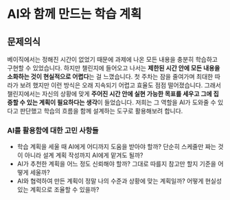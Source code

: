 # AI와 함께 만드는 학습 계획

## 문제의식

베이직에서는 정해진 시간이 없었기 때문에 과제에 나온 모든 내용을 충분히 학습하고 구현할 수 있었습니다. 하지만 챌린지에 들어오고 나서는 **제한된 시간 안에 모든 내용을 소화하는 것이 현실적으로 어렵다**는 걸 느꼈습니다. 첫 주차는 잠을 줄여가며 최대한 따라가 보려 했지만 이런 방식은 오래 지속되기 어렵고 효율도 점점 떨어졌습니다. 그래서 챌린지에서는 자신의 상황에 맞게 **주어진 시간 안에 실현 가능한 목표를 세우고 그에 집중할 수 있는 계획이 필요하다는 생각**이 들었습니다. 저희는 그 역할을 AI가 도와줄 수 있다고 판단했고 학습의 흐름을 함께 설계하는 도구로 활용해보려 합니다.

### AI를 활용함에 대한 고민 사항들

- 학습 계획을 세울 때 AI에게 어디까지 도움을 받아야 할까? 단순히 스케줄만 짜는 것이 아니라 설계 계획 작성까지 AI에게 맡겨도 될까?
- AI가 추천한 계획을 어느 정도 신뢰해야 할까? 그대로 따를지 참고만 할지 기준을 어떻게 세울까?
- AI와 협력하여 만든 계획이 정말 나의 수준과 상황에 맞는 계획일까? 어떻게 현실성 있는 계획으로 조율할 수 있을까?

